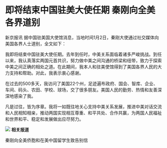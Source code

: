 # 即将结束中国驻美大使任期 秦刚向全美各界道别

新京报讯 据中国驻美国大使馆消息，当地时间1月2日，秦刚大使通过社交媒体向美国各界人士道别，全文如下：

我即将结束中国驻美大使任期。去年到任时，中美关系面临着诸多严峻挑战。到任以来，我认真落实两国元首共识，努力做中美之间沟通的桥梁和纽带，致力于探索中美之间正确的相处之道。在此期间，我本人和驻美使馆得到了美国各界人民的大力支持和帮助。对此，我表示衷心感谢。

在过去的500多天，我访问了美国22个州，足迹遍布政府、国会、智库、企业、车间、码头、农田、学校、球场，交了很多朋友。美国人民的勤劳、热情和友善深深地感染了我。

凡是过往，皆为序章。我将一如既往地关心支持中美关系发展，推进中美对话交流和人民相知相亲，推动两国实现相互尊重、和平共处、合作共赢，为两国人民福祉和世界和平、稳定和发展做出应尽努力。

![](https://inews.gtimg.com/news_bt/OYdODzr8betXlxMS6hU5TGDUMmRHgKQpg4rZWwA6hL5T0AA/1000)
**相关报道**

秦刚向全美侨胞和在美中国留学生致告别信

